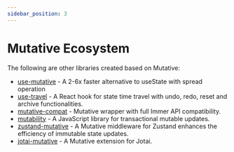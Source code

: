 ```yaml
---
sidebar_position: 3
---
```


# Mutative Ecosystem

The following are other libraries created based on Mutative:

- [use-mutative](https://github.com/mutativejs/use-mutative) - A 2-6x faster alternative to useState with spread operation
- [use-travel](https://github.com/mutativejs/use-travel) - A React hook for state time travel with undo, redo, reset and archive functionalities.
- [mutative-compat](https://github.com/exuanbo/mutative-compat) - Mutative wrapper with full Immer API compatibility.
- [mutability](https://github.com/mutativejs/mutability) - A JavaScript library for transactional mutable updates.
- [zustand-mutative](https://github.com/mutativejs/zustand-mutative) - A Mutative middleware for Zustand enhances the efficiency of immutable state updates.
- [jotai-mutative](https://github.com/mutativejs/jotai-mutative) - A Mutative extension for Jotai.
